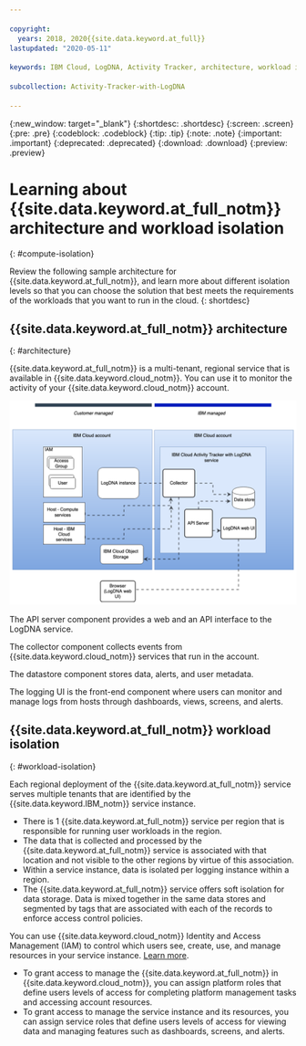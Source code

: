 ```yaml
---

copyright:
  years: 2018, 2020{{site.data.keyword.at_full}}
lastupdated: "2020-05-11"

keywords: IBM Cloud, LogDNA, Activity Tracker, architecture, workload isolation

subcollection: Activity-Tracker-with-LogDNA

---
```


{:new_window: target="_blank"}
{:shortdesc: .shortdesc}
{:screen: .screen}
{:pre: .pre}
{:codeblock: .codeblock}
{:tip: .tip}
{:note: .note}
{:important: .important}
{:deprecated: .deprecated}
{:download: .download}
{:preview: .preview}


# Learning about {{site.data.keyword.at_full_notm}} architecture and workload isolation
{: #compute-isolation}

Review the following sample architecture for {{site.data.keyword.at_full_notm}}, and learn more about different isolation levels so that you can choose the solution that best meets the requirements of the workloads that you want to run in the cloud.
{: shortdesc}



## {{site.data.keyword.at_full_notm}} architecture
{: #architecture}

{{site.data.keyword.at_full_notm}} is a multi-tenant, regional service that is available in {{site.data.keyword.cloud_notm}}. You can use it to monitor the activity of your {{site.data.keyword.cloud_notm}} account.

![{{site.data.keyword.at_full_notm}}](images/at-arch.png "{{site.data.keyword.at_full_notm}} high level architecture")

The API server component provides a web and an API interface to the LogDNA service.

The collector component collects events from {{site.data.keyword.cloud_notm}} services that run in the account.

The datastore component stores data, alerts, and user metadata.

The logging UI is the front-end component where users can monitor and manage logs from hosts through dashboards, views, screens, and alerts.



## {{site.data.keyword.at_full_notm}} workload isolation
{: #workload-isolation}

Each regional deployment of the {{site.data.keyword.at_full_notm}} service serves multiple tenants that are identified by the {{site.data.keyword.IBM_notm}} service instance.

* There is 1 {{site.data.keyword.at_full_notm}} service per region that is responsible for running user workloads in the region.
* The data that is collected and processed by the {{site.data.keyword.at_full_notm}} service is associated with that location and not visible to the other regions by virtue of this association.
* Within a service instance, data is isolated per logging instance within a region. 
* The {{site.data.keyword.at_full_notm}} service offers soft isolation for data storage. Data is mixed together in the same data stores and segmented by tags that are associated with each of the records to enforce access control policies.

You can use {{site.data.keyword.cloud_notm}} Identity and Access Management (IAM) to control which users see, create, use, and manage resources in your service instance. [Learn more](/docs/Activity-Tracker-with-LogDNA?topic=Activity-Tracker-with-LogDNA-iam).
* To grant access to manage the {{site.data.keyword.at_full_notm}} in {{site.data.keyword.cloud_notm}}, you can assign platform roles that define users levels of access for completing platform management tasks and accessing account resources. 
* To grant access to manage the service instance and its resources, you can assign service roles that define users levels of access for viewing data and managing features such as dashboards, screens, and alerts.




